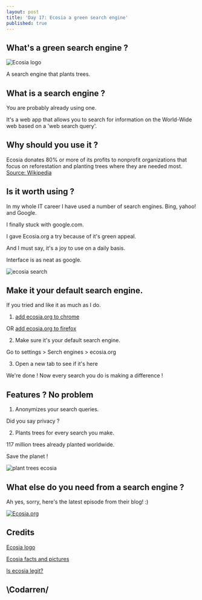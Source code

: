 ```yaml
---
layout: post
title: 'Day 17: Ecosia a green search engine'
published: true
---
```

## What's a green search engine ?
![Ecosia logo](https://github.com/codarrenvelvindron/codarrenvelvindron.github.io/raw/master/images/250px-Ecosia_logo.png)

A search engine that plants trees.

## What is a search engine ?

You are probably already using one.

It's a web app that allows you to search for information on the World-Wide web based on a 'web search query'.

## Why should you use it ?

Ecosia donates 80% or more of its profits to nonprofit organizations that focus on reforestation and planting trees where they are needed most. [Source: Wikipedia](https://en.wikipedia.org/wiki/Ecosia)


## Is it worth using ?

In my whole IT career I have used a number of search engines.
Bing, yahoo! and Google.

I finally stuck with google.com.


I gave Ecosia.org a try because of it's green appeal.

And I must say, it's a joy to use on a daily basis.

Interface is as neat as google.

![ecosia search](https://github.com/codarrenvelvindron/codarrenvelvindron.github.io/raw/master/images/ecosia_hp.png)

## Make it your default search engine.

If you tried and like it as much as I do.

1. [add ecosia.org to chrome](https://chrome.google.com/webstore/detail/ecosia-the-search-engine/eedlgdlajadkbbjoobobefphmfkcchfk)

OR [add ecosia.org to firefox](https://addons.mozilla.org/en-US/firefox/addon/ecosia-the-green-search/)

2. Make sure it's your default search engine.

Go to settings > Serch engines > ecosia.org

3. Open a new tab to see if it's here

We're done ! Now every search you do is making a difference !


## Features ? No problem

1. Anonymizes your search queries.

Did you say privacy ?

2. Plants trees for every search you make.

117 million trees already planted worldwide.

Save the planet !

![plant trees ecosia](https://github.com/codarrenvelvindron/codarrenvelvindron.github.io/raw/master/images/savetheplanet_ecosia.png)

## What else do you need from a search engine ?
Ah yes, sorry, here's the latest episode from their blog! :)

[![Ecosia.org](https://github.com/codarrenvelvindron/codarrenvelvindron.github.io/raw/master/images/ecosia_youtube.png)](https://www.youtube.com/watch?v=U2EDMawvJAo)


## Credits
[Ecosia logo](https://en.wikipedia.org/wiki/Ecosia#/media/File:Ecosia_logo.png)

[Ecosia facts and pictures](https://ecosia.org)

[Is ecosia legit? ](https://www.youtube.com/watch?v=z1AVgbI_1r0)

## \Codarren/
